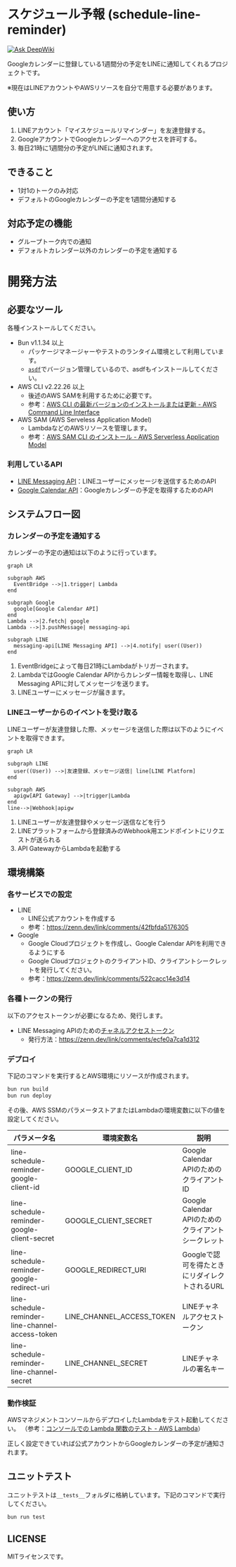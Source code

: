 # スケジュール予報 (schedule-line-reminder)

[![Ask DeepWiki](https://deepwiki.com/badge.svg)](https://deepwiki.com/yuma-ito-bd/schedule-line-reminder)

Googleカレンダーに登録している1週間分の予定をLINEに通知してくれるプロジェクトです。

※現在はLINEアカウントやAWSリソースを自分で用意する必要があります。

## 使い方

1. LINEアカウント「マイスケジュールリマインダー」を友達登録する。
2. GoogleアカウントでGoogleカレンダーへのアクセスを許可する。
3. 毎日21時に1週間分の予定がLINEに通知されます。

## できること

- 1対1のトークのみ対応
- デフォルトのGoogleカレンダーの予定を1週間分通知する

## 対応予定の機能

- グループトーク内での通知
- デフォルトカレンダー以外のカレンダーの予定を通知する

# 開発方法

## 必要なツール

各種インストールしてください。

- Bun v1.1.34 以上
  - パッケージマネージャーやテストのランタイム環境として利用しています。
  - [`asdf`](https://asdf-vm.com/)でバージョン管理しているので、asdfもインストールしてください。
- AWS CLI v2.22.26 以上
  - 後述のAWS SAMを利用するために必要です。
  - 参考：[AWS CLI の最新バージョンのインストールまたは更新 - AWS Command Line Interface](https://docs.aws.amazon.com/ja_jp/cli/latest/userguide/getting-started-install.html)
- AWS SAM (AWS Serveless Application Model)
  - LambdaなどのAWSリソースを管理します。
  - 参考：[AWS SAM CLI のインストール - AWS Serverless Application Model](https://docs.aws.amazon.com/ja_jp/serverless-application-model/latest/developerguide/install-sam-cli.html)

### 利用しているAPI

- [LINE Messaging API](https://developers.line.biz/ja/docs/messaging-api/overview/)：LINEユーザーにメッセージを送信するためのAPI
- [Google Calendar API](https://developers.google.com/calendar/api/guides/overview?hl=ja)：Googleカレンダーの予定を取得するためのAPI

## システムフロー図

### カレンダーの予定を通知する
カレンダーの予定の通知は以下のように行っています。

```mermaid
graph LR

subgraph AWS
  EventBridge -->|1.trigger| Lambda
end

subgraph Google
  google[Google Calendar API]
end
Lambda -->|2.fetch| google
Lambda -->|3.pushMessage| messaging-api

subgraph LINE
  messaging-api[LINE Messaging API] -->|4.notify| user((User))
end
```

1. EventBridgeによって毎日21時にLambdaがトリガーされます。
2. LambdaではGoogle Calendar APIからカレンダー情報を取得し、LINE Messaging APIに対してメッセージを送ります。
3. LINEユーザーにメッセージが届きます。

### LINEユーザーからのイベントを受け取る

LINEユーザーが友達登録した際、メッセージを送信した際は以下のようにイベントを取得できます。

```mermaid
graph LR

subgraph LINE
  user((User)) -->|友達登録、メッセージ送信| line[LINE Platform]
end

subgraph AWS
  apigw[API Gateway] -->|trigger|Lambda
end
line-->|Webhook|apigw
```

1. LINEユーザーが友達登録やメッセージ送信などを行う
2. LINEプラットフォームから登録済みのWebhook用エンドポイントにリクエストが送られる
3. API GatewayからLambdaを起動する

## 環境構築

### 各サービスでの設定

- LINE
  - LINE公式アカウントを作成する
  - 参考：https://zenn.dev/link/comments/42fbfda5176305
- Google
  - Google Cloudプロジェクトを作成し、Google Calendar APIを利用できるようにする
  - Google CloudプロジェクトのクライアントID、クライアントシークレットを発行してください。
  - 参考：https://zenn.dev/link/comments/522cacc14e3d14

### 各種トークンの発行
以下のアクセストークンが必要になるため、発行します。

- LINE Messaging APIのための[チャネルアクセストークン](https://developers.line.biz/ja/docs/messaging-api/generate-json-web-token/)
  - 発行方法：https://zenn.dev/link/comments/ecfe0a7ca1d312

### デプロイ

下記のコマンドを実行するとAWS環境にリソースが作成されます。

```bash
bun run build
bun run deploy
```

その後、AWS SSMのパラメータストアまたはLambdaの環境変数に以下の値を設定してください。

パラメータ名 | 環境変数名 | 説明
---|---|---
line-schedule-reminder-google-client-id | GOOGLE_CLIENT_ID | Google Calendar APIのためのクライアントID
line-schedule-reminder-google-client-secret | GOOGLE_CLIENT_SECRET | Google Calendar APIのためのクライアントシークレット 
line-schedule-reminder-google-redirect-uri | GOOGLE_REDIRECT_URI | Googleで認可を得たときにリダイレクトされるURL
line-schedule-reminder-line-channel-access-token | LINE_CHANNEL_ACCESS_TOKEN | LINEチャネルアクセストークン
line-schedule-reminder-line-channel-secret | LINE_CHANNEL_SECRET | LINEチャネルの署名キー

### 動作検証

AWSマネジメントコンソールからデプロイしたLambdaをテスト起動してください。
（参考：[コンソールでの Lambda 関数のテスト - AWS Lambda](https://docs.aws.amazon.com/ja_jp/lambda/latest/dg/testing-functions.html)）

正しく設定できていれば公式アカウントからGoogleカレンダーの予定が通知されます。

## ユニットテスト

ユニットテストは`__tests__`フォルダに格納しています。下記のコマンドで実行してください。

```bash
bun run test
```

## LICENSE

MITライセンスです。
